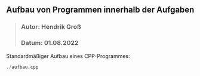 ## Aufbau von Programmen innerhalb der Aufgaben
>### Autor: Hendrik Groß
>### Datum: 01.08.2022

Standardmäßiger Aufbau eines CPP-Programmes:
```cpp
./aufbau.cpp
```